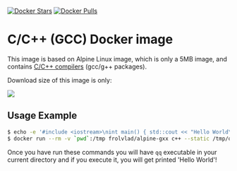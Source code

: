 [![Docker Stars](https://img.shields.io/docker/stars/frolvlad/alpine-gxx.svg?style=flat-square)](https://hub.docker.com/r/frolvlad/alpine-gxx/)
[![Docker Pulls](https://img.shields.io/docker/pulls/frolvlad/alpine-gxx.svg?style=flat-square)](https://hub.docker.com/r/frolvlad/alpine-gxx/)


C/C++ (GCC) Docker image
========================

This image is based on Alpine Linux image, which is only a 5MB image, and contains
[C/C++ compilers](https://gcc.gnu.org/) (gcc/g++ packages).

Download size of this image is only:

[![](https://images.microbadger.com/badges/image/frolvlad/alpine-gxx.svg)](http://microbadger.com/images/frolvlad/alpine-gxx "Get your own image badge on microbadger.com")


Usage Example
-------------

```bash
$ echo -e '#include <iostream>\nint main() { std::cout << "Hello World\\n"; }' > qq.cpp
$ docker run --rm -v `pwd`:/tmp frolvlad/alpine-gxx c++ --static /tmp/qq.cpp -o /tmp/qq
```

Once you have run these commands you will have `qq` executable in your current directory and if you
execute it, you will get printed 'Hello World'!
